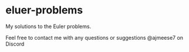 # eluer-problems
My solutions to the Euler problems.

Feel free to contact me with any questions or suggestions @ajmeese7 on Discord
